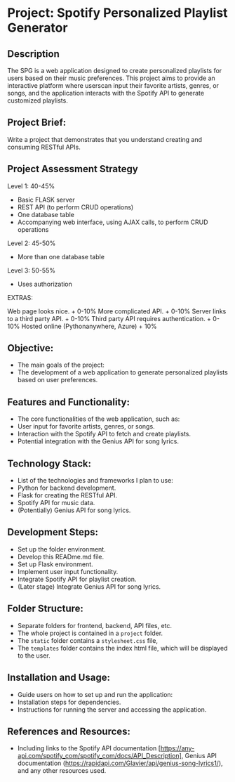 # Project: Spotify Personalized Playlist Generator

## **Description**

The SPG is a web application designed to create personalized playlists for users based on their music preferences. This project aims to provide an interactive platform where userscan input their favorite artists, genres, or songs, and the application interacts with the Spotify API to generate customized playlists.

## **Project Brief:**

Write a project that demonstrates that you understand creating and consuming RESTful APIs.

## Project Assessment Strategy

Level 1: 40-45%

- Basic FLASK server
- REST API (to perform CRUD operations)
- One database table
- Accompanying web interface, using AJAX calls, to perform CRUD operations

Level 2: 45-50%

- More than one database table

Level 3: 50-55%

- Uses authorization

EXTRAS:

Web page looks nice.                        + 0-10%
More complicated API.                       + 0-10%
Server links to a third party API.          + 0-10%
Third party API requires authentication.    + 0-10%
Hosted online (Pythonanywhere, Azure)       + 10%

## **Objective:**

- The main goals of the project:
- The development of a web application to generate personalized playlists based on user preferences.

## **Features and Functionality:**

- The core functionalities of the web application, such as:
- User input for favorite artists, genres, or songs.
- Interaction with the Spotify API to fetch and create playlists.
- Potential integration with the Genius API for song lyrics.

## **Technology Stack:**

- List of the technologies and frameworks I plan to use:
- Python for backend development.
- Flask for creating the RESTful API.
- Spotify API for music data.
- (Potentially) Genius API for song lyrics.

## **Development Steps:**

- Set up the folder environment.
- Develop this READme.md file.
- Set up Flask environment.
- Implement user input functionality.
- Integrate Spotify API for playlist creation.
- (Later stage) Integrate Genius API for song lyrics.

## **Folder Structure:**

- Separate folders for frontend, backend, API files, etc.
- The whole project is contained in a `project` folder.
- The `static` folder contains a `stylesheet.css` file,
- The `templates` folder contains the index html file, which will be displayed to the user.

## **Installation and Usage:**

- Guide users on how to set up and run the application:
- Installation steps for dependencies.
- Instructions for running the server and accessing the application.

## **References and Resources:**

- Including links to the Spotify API documentation [https://any-api.com/spotify_com/spotify_com/docs/API_Description], Genius API documentation (<https://rapidapi.com/Glavier/api/genius-song-lyrics1/>), and any other resources used.
